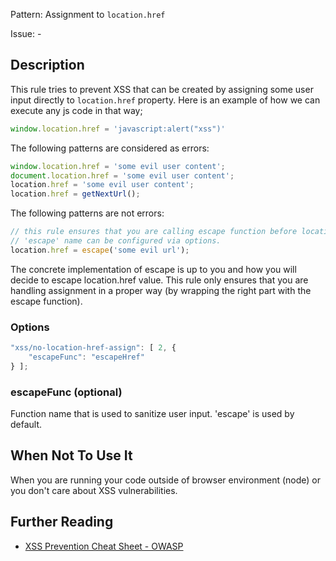 Pattern: Assignment to `location.href`

Issue: -

## Description

This rule tries to prevent XSS that can be created by assigning some user input directly to
`location.href` property. Here is an example of how we can execute any js code in that way;

```js
window.location.href = 'javascript:alert("xss")'
```


The following patterns are considered as errors:

```js
window.location.href = 'some evil user content';
document.location.href = 'some evil user content';
location.href = 'some evil user content';
location.href = getNextUrl();
```

The following patterns are not errors:

```js
// this rule ensures that you are calling escape function before location.href assignment
// 'escape' name can be configured via options.
location.href = escape('some evil url');
```

The concrete implementation of escape is up to you and how you will decide to escape location.href value. This rule
only ensures that you are handling assignment in a proper way (by wrapping the right part with the escape function).

### Options

```js
"xss/no-location-href-assign": [ 2, {
    "escapeFunc": "escapeHref"
} ];
```

### escapeFunc (optional)
Function name that is used to sanitize user input. 'escape' is used by default.


## When Not To Use It

When you are running your code outside of browser environment (node) or you don't care about XSS vulnerabilities.

## Further Reading

- [XSS Prevention Cheat Sheet - OWASP](https://www.owasp.org/index.php/XSS_%28Cross_Site_Scripting%29_Prevention_Cheat_Sheet)

